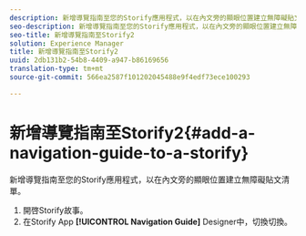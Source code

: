 ```yaml
---
description: 新增導覽指南至您的Storify應用程式，以在內文旁的顯眼位置建立無障礙貼文清單。
seo-description: 新增導覽指南至您的Storify應用程式，以在內文旁的顯眼位置建立無障礙貼文清單。
seo-title: 新增導覽指南至Storify2
solution: Experience Manager
title: 新增導覽指南至Storify2
uuid: 2db131b2-54b8-4409-a947-b86169656
translation-type: tm+mt
source-git-commit: 566ea2587f101202045488e9f4edf73ece100293

---
```



# 新增導覽指南至Storify2{#add-a-navigation-guide-to-a-storify}

新增導覽指南至您的Storify應用程式，以在內文旁的顯眼位置建立無障礙貼文清單。

1. 開啓Storify故事。
1. 在Storify App **[!UICONTROL Navigation Guide]** Designer中，切換切換。
